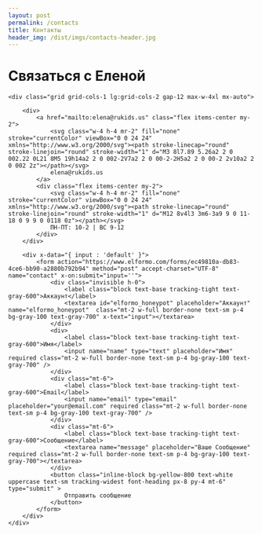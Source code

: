 ```yaml
---
layout: post
permalink: /contacts
title: Контакты
header_img: /dist/imgs/contacts-header.jpg
---
```


<div class="text-center py-12 px-6 mt-12">
	<h1 class="font-display font-bold text-5xl mb-6">Связаться с Еленой</h1>
</div>

<div class="container mx-auto px-6 mb-12">

	<div class="grid grid-cols-1 lg:grid-cols-2 gap-12 max-w-4xl mx-auto">

		<div>
			<a href="mailto:elena@rukids.us" class="flex items-center my-2">
				<svg class="w-4 h-4 mr-2" fill="none" stroke="currentColor" viewBox="0 0 24 24" xmlns="http://www.w3.org/2000/svg"><path stroke-linecap="round" stroke-linejoin="round" stroke-width="1" d="M3 8l7.89 5.26a2 2 0 002.22 0L21 8M5 19h14a2 2 0 002-2V7a2 2 0 00-2-2H5a2 2 0 00-2 2v10a2 2 0 002 2z"></path></svg>
				elena@rukids.us
			</a>
			<div class="flex items-center my-2">
				<svg class="w-4 h-4 mr-2" fill="none" stroke="currentColor" viewBox="0 0 24 24" xmlns="http://www.w3.org/2000/svg"><path stroke-linecap="round" stroke-linejoin="round" stroke-width="1" d="M12 8v4l3 3m6-3a9 9 0 11-18 0 9 9 0 0118 0z"></path></svg>
                ПН-ПТ: 10-2 | ВС 9-12 
			</div>
		</div>

		<div x-data="{ input : 'default' }">
			<form action="https://www.elformo.com/forms/ec49810a-db83-4ce6-bb90-a2880b792b94" method="post" accept-charset="UTF-8" name="contact" x-on:submit="input=''">
				<div class="invisible h-0">
					<label class="block text-base tracking-tight text-gray-600">Аккаунт</label>
                    <textarea id="elformo_honeypot" placeholder="Аккаунт" name="elformo_honeypot"  class="mt-2 w-full border-none text-sm p-4 bg-gray-100 text-gray-700" x-text="input"></textarea>
                </div>
				<div>
					<label class="block text-base tracking-tight text-gray-600">Имя</label>
					<input name="name" type="text" placeholder="Имя" required class="mt-2 w-full border-none text-sm p-4 bg-gray-100 text-gray-700" />
				</div>
				<div class="mt-6">
					<label class="block text-base tracking-tight text-gray-600">Email</label>
					<input name="email" type="email" placeholder="your@email.com" required class="mt-2 w-full border-none text-sm p-4 bg-gray-100 text-gray-700" />
				</div>
				<div class="mt-6">
					<label class="block text-base tracking-tight text-gray-600">Сообщение</label>
					<textarea name="message" placeholder="Ваше Сообщение" required class="mt-2 w-full border-none text-sm p-4 bg-gray-100 text-gray-700"></textarea>
				</div>
				<button class="inline-block bg-yellow-800 text-white uppercase text-sm tracking-widest font-heading px-8 py-4 mt-6" type="submit" >
					Отправить сообщение
				</button>
			</form>
		</div>
	</div>
</div>